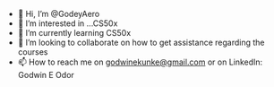 - 👋 Hi, I’m @GodeyAero
- 👀 I’m interested in ...CS50x 
- 🌱 I’m currently learning CS50x
- 💞️ I’m looking to collaborate on how to get assistance regarding the courses
- 📫 How to reach me on godwinekunke@gmail.com or on  LinkedIn: Godwin E Odor

<!---
GodeyAero/GodeyAero is a ✨ special ✨ repository because its `README.md` (this file) appears on your GitHub profile.
You can click the Preview link to take a look at your changes.
--->
